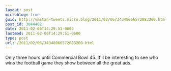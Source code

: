 ```yaml
---
layout: post
microblog: true
guid: http://vmstan-tweets.micro.blog/2011/02/06/34348066572083200.html
post_id: 3044402
date: 2011-02-06T14:29:51-0600
lastmod: 2011-02-06T14:29:51-0600
type: post
url: /2011/02/06/34348066572083200.html
---
```

Only three hours until Commercial Bowl 45. It'll be interesting to see who wins the football game they show between all the great ads.

